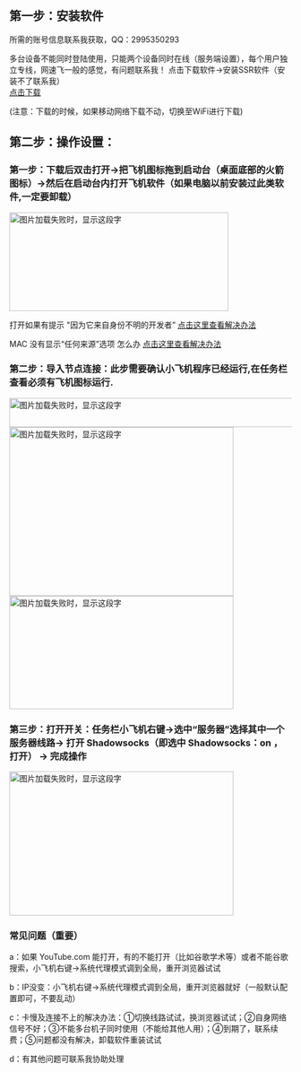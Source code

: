 
## 第一步：安装软件  
所需的账号信息联系我获取，QQ：2995350293

多台设备不能同时登陆使用，只能两个设备同时在线（服务端设置），每个用户独立专线，网速飞一般的感觉，有问题联系我！
点击下载软件→安装SSR软件（安装不了联系我）  
[点击下载](https://github.com/smallqiangno/use-guide/blob/master/software/ShadowsocksX-NG-R8.dmg)  

(注意：下载的时候，如果移动网络下载不动，切换至WiFi进行下载)
## 第二步：操作设置：
### 第一步：下载后双击打开→把飞机图标拖到启动台（桌面底部的火箭图标）→然后在启动台内打开飞机软件（如果电脑以前安装过此类软件,一定要卸载）  

<img src="https://github.com/smallqiangno/use-guide/blob/master/mac/mac1.jpg" width="391" height="176" alt="图片加载失败时，显示这段字"/> 

打开如果有提示 "因为它来自身份不明的开发者” [点击这里查看解决办法](https://jingyan.baidu.com/article/d169e1865b375f436711d844.html)

MAC 没有显示“任何来源”选项 怎么办  [点击这里查看解决办法](https://jingyan.baidu.com/article/afd8f4de8e55e734e286e92a.html)

### 第二步：导入节点连接：此步需要确认小飞机程序已经运行,在任务栏查看必须有飞机图标运行.

<img src="https://github.com/smallqiangno/use-guide/blob/master/mac/mac2.jpg" width="520" height="52" alt="图片加载失败时，显示这段字"/> 

<img src="https://github.com/smallqiangno/use-guide/blob/master/mac/mac3.jpg" width="400" height="301" alt="图片加载失败时，显示这段字"/> 

<img src="https://github.com/smallqiangno/use-guide/blob/master/mac/mac4.jpg" width="400" height="202" alt="图片加载失败时，显示这段字"/> 


### 第三步：打开开关：任务栏小飞机右键→选中“服务器”选择其中一个服务器线路→ 打开 Shadowsocks（即选中 Shadowsocks：on ，打开） → 完成操作

<img src="https://github.com/smallqiangno/use-guide/blob/master/mac/mac5.jpg" width="400" height="257" alt="图片加载失败时，显示这段字"/> 


### 常见问题（重要）

a：如果 YouTube.com 能打开，有的不能打开（比如谷歌学术等）或者不能谷歌搜索，小飞机右键→系统代理模式调到全局，重开浏览器试试

b：IP没变：小飞机右键→系统代理模式调到全局，重开浏览器就好（一般默认配置即可，不要乱动）

c：卡慢及连接不上的解决办法：①切换线路试试，换浏览器试试；②自身网络信号不好；③不能多台机子同时使用（不能给其他人用）；④到期了，联系续费；⑤问题都没有解决，卸载软件重装试试

d：有其他问题可联系我协助处理
